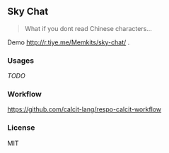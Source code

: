 
Sky Chat
----

> What if you dont read Chinese characters...

Demo http://r.tiye.me/Memkits/sky-chat/ .

### Usages

_TODO_

### Workflow

https://github.com/calcit-lang/respo-calcit-workflow

### License

MIT
